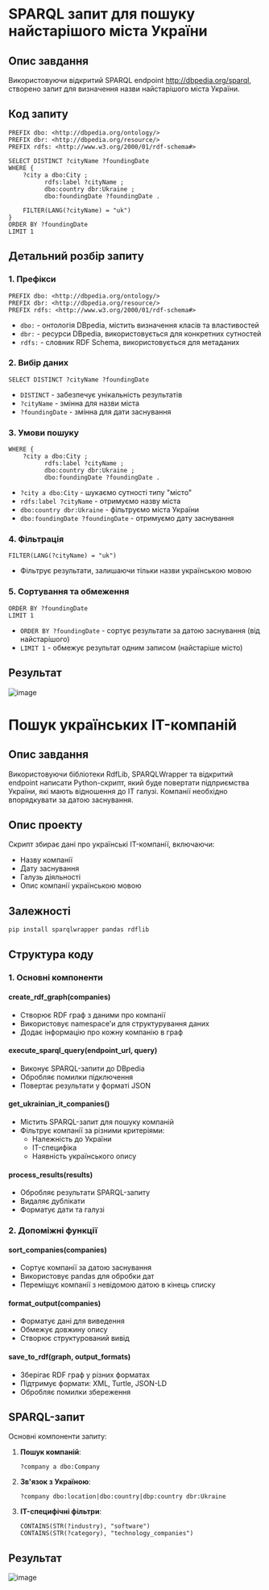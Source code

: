 # SPARQL запит для пошуку найстарішого міста України

## Опис завдання
Використовуючи відкритий SPARQL endpoint http://dbpedia.org/sparql, створено запит для визначення назви найстарішого міста України.

## Код запиту
```sparql
PREFIX dbo: <http://dbpedia.org/ontology/>
PREFIX dbr: <http://dbpedia.org/resource/>
PREFIX rdfs: <http://www.w3.org/2000/01/rdf-schema#>

SELECT DISTINCT ?cityName ?foundingDate
WHERE {
    ?city a dbo:City ;
          rdfs:label ?cityName ;
          dbo:country dbr:Ukraine ;
          dbo:foundingDate ?foundingDate .
    
    FILTER(LANG(?cityName) = "uk")
}
ORDER BY ?foundingDate
LIMIT 1
```

## Детальний розбір запиту

### 1. Префікси
```sparql
PREFIX dbo: <http://dbpedia.org/ontology/>
PREFIX dbr: <http://dbpedia.org/resource/>
PREFIX rdfs: <http://www.w3.org/2000/01/rdf-schema#>
```
- `dbo:` - онтологія DBpedia, містить визначення класів та властивостей
- `dbr:` - ресурси DBpedia, використовується для конкретних сутностей
- `rdfs:` - словник RDF Schema, використовується для метаданих

### 2. Вибір даних
```sparql
SELECT DISTINCT ?cityName ?foundingDate
```
- `DISTINCT` - забезпечує унікальність результатів
- `?cityName` - змінна для назви міста
- `?foundingDate` - змінна для дати заснування

### 3. Умови пошуку
```sparql
WHERE {
    ?city a dbo:City ;
          rdfs:label ?cityName ;
          dbo:country dbr:Ukraine ;
          dbo:foundingDate ?foundingDate .
```
- `?city a dbo:City` - шукаємо сутності типу "місто"
- `rdfs:label ?cityName` - отримуємо назву міста
- `dbo:country dbr:Ukraine` - фільтруємо міста України
- `dbo:foundingDate ?foundingDate` - отримуємо дату заснування

### 4. Фільтрація
```sparql
FILTER(LANG(?cityName) = "uk")
```
- Фільтрує результати, залишаючи тільки назви українською мовою

### 5. Сортування та обмеження
```sparql
ORDER BY ?foundingDate
LIMIT 1
```
- `ORDER BY ?foundingDate` - сортує результати за датою заснування (від найстарішого)
- `LIMIT 1` - обмежує результат одним записом (найстаріше місто)

## Результат
![image](https://github.com/user-attachments/assets/b4ca3f9b-cbf3-40ba-96fe-1db01a26f551)

# Пошук українських IT-компаній

## Опис завдання
Використовуючи бібліотеки RdfLib, SPARQLWrapper та відкритий endpoint написати Python-скрипт, який буде повертати підприємства України, які мають відношення до IT галузі. Компанії необхідно впорядкувати за датою заснування.

## Опис проекту

Скрипт збирає дані про українські IT-компанії, включаючи:
- Назву компанії
- Дату заснування
- Галузь діяльності
- Опис компанії українською мовою

## Залежності

```bash
pip install sparqlwrapper pandas rdflib
```

## Структура коду

### 1. Основні компоненти

#### create_rdf_graph(companies)
- Створює RDF граф з даними про компанії
- Використовує namespace'и для структурування даних
- Додає інформацію про кожну компанію в граф

#### execute_sparql_query(endpoint_url, query)
- Виконує SPARQL-запити до DBpedia
- Обробляє помилки підключення
- Повертає результати у форматі JSON

#### get_ukrainian_it_companies()
- Містить SPARQL-запит для пошуку компаній
- Фільтрує компанії за різними критеріями:
  - Належність до України
  - IT-специфіка
  - Наявність українського опису

#### process_results(results)
- Обробляє результати SPARQL-запиту
- Видаляє дублікати
- Форматує дати та галузі

### 2. Допоміжні функції

#### sort_companies(companies)
- Сортує компанії за датою заснування
- Використовує pandas для обробки дат
- Переміщує компанії з невідомою датою в кінець списку

#### format_output(companies)
- Форматує дані для виведення
- Обмежує довжину опису
- Створює структурований вивід

#### save_to_rdf(graph, output_formats)
- Зберігає RDF граф у різних форматах
- Підтримує формати: XML, Turtle, JSON-LD
- Обробляє помилки збереження

## SPARQL-запит

Основні компоненти запиту:
1. **Пошук компаній**:
   ```sparql
   ?company a dbo:Company
   ```

2. **Зв'язок з Україною**:
   ```sparql
   ?company dbo:location|dbo:country|dbp:country dbr:Ukraine
   ```

3. **IT-специфічні фільтри**:
   ```sparql
   CONTAINS(STR(?industry), "software")
   CONTAINS(STR(?category), "technology_companies")
   ```

## Результат
![image](https://github.com/user-attachments/assets/ea7be216-223e-48a5-b8a3-ae0be514f956)
